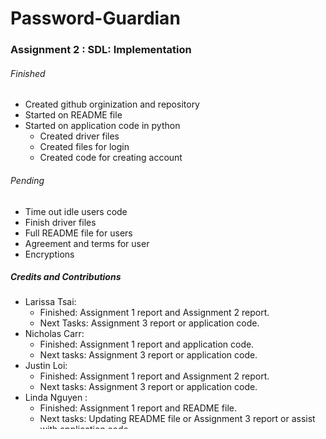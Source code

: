 # Password-Guardian
### Assignment 2 : SDL: Implementation
###### Finished
- Created github orginization and repository 
- Started on README file
- Started on application code in python
  - Created driver files 
  - Created files for login
  - Created code for creating account

###### Pending
- Time out idle users code
- Finish driver files
- Full README file for users
- Agreement and terms for user
- Encryptions
##### Credits and Contributions
- Larissa Tsai: 
  - Finished: Assignment 1 report and Assignment 2 report.
  - Next Tasks: Assignment 3 report or application code.
- Nicholas Carr:
  - Finished:  Assignment 1 report and application code. 
  - Next tasks:  Assignment 3 report or application code. 
- Justin Loi: 
  - Finished: Assignment 1 report and Assignment 2 report.  
  - Next tasks: Assignment 3 report or application code.
- Linda Nguyen : 
  - Finished: Assignment 1 report and README file. 
  - Next tasks: Updating README file or Assignment 3 report or assist with application code. 

### Assignment 3: SDLC: Implementation & Verification
###### Progress
- Finished encryptions
- Login request
- Asking user for requests
###### Link
https://github.com/Guardians-of-the-Software-Galaxy/password-guardian
###### Pending
- Clean up user interface
- Implement timer to kick out user 
##### Roles and responsibilities: 
- Larissa Tsai: 
  - New completions: Assignment 3 report
  - Current: Cleaning up user interface
  - Next: Full README file for users
- Nicholas Carr:
  - New completions: Assignment 3 report and application code 
  - Current: Cleaning up user interface
  - Next: Agreement and terms for user
- Justin Loi: 
  - New completions:Assignment 3 report
  - Current: Cleaning up user interface
  - Next: Implement timer to kick out user 
- Linda Nguyen : 
  - New completions: Assignment 3 report and readme file 
  - Current: Cleaning up user interface
  - Next: Finish driver files 

### Assignment 4: SDLC: Verification
###### Progress
- Finished time loop
- Finished Testing and Review 
###### Link
https://github.com/Guardians-of-the-Software-Galaxy/password-guardian
###### Pending
- Clean up user interface
- Finish Edit Function 
- Create function that gives user hints to password if they forgot it 
##### Roles and responsibilities: 
- Larissa Tsai: 
  - New completions: Assignment 4 report and cleaning up user interface
  - Current: Create function that gives user hints to password if they forgot it 
  - Next: Assignment 5 report
- Nicholas Carr:
  - New completions: Assignment 4 report and application code and cleaning up user interface
  - Current: Finish Edit Function 
  - Next:  Cleaning up functions and encryptions 
- Justin Loi: 
  - New completions:Assignment 4 report and cleaning up user interface
  - Current: Finish Edit Function 
  - Next: Assignment 5 report 
- Linda Nguyen : 
  - New completions: Assignment 4 report and READ ME file 
  - Current: Cleaning up user interface
  - Next: Full READ ME file 

### Assignment 5: SDLC: Release
###### Progress
The program has been finalized and it has all the minimal functionality that the developers wanted to include. 

##### Roles and responsibilities: 
- Larissa Tsai: 
  - New completions: Assignment 5 Report and Cleaning up Interface
- Nicholas Carr:
  - New completions: Assignment 5 Report User Guide and Cleaning up Interface
- Justin Loi: 
  - New completions: Assignment 5 Wiki pages and release version
- Linda Nguyen : 
  - New completions: Assignment 5 Report and Cleaning up Interface

##### Technical Notes:

How to use:
Please refer to our wiki page at https://github.com/Guardians-of-the-Software-Galaxy/password-guardian/wiki

How to Install and Run:
- Visit our repository at https://github.com/Guardians-of-the-Software-Galaxy/password-guardian
- Download the master branch as a ZIP file
- In your terminal, change to the app directory
- Run **pip install pytimedinput**
- Run the program using **python password-guardian**


How to Uninstall:
- Delete all Password Guardian files from your folder system

##### Closing Thoughts:
Challenges:
- Originally, Password Guardian was going to be a C program but there were difficulties implementing the security functions (hasing and time out)

Important Acheivements:
- Implementing a Time Out Functioning
- Finding the right library to encrypt the functions

##### Links:
- Online Repository: https://github.com/Guardians-of-the-Software-Galaxy/password-guardian
- Final Project Documentation File: @TODO
- Release Version: https://github.com/Guardians-of-the-Software-Galaxy/password-guardian/releases/tag/V1.00
- Wiki Page: https://github.com/Guardians-of-the-Software-Galaxy/password-guardian/wiki